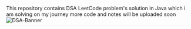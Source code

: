 
This repository contains DSA LeetCode problem's solution in Java 
which i am solving on my journey 
more code and notes will be uploaded soon
![DSA-Banner](https://github.com/user-attachments/assets/7330052e-bc99-41a7-92f4-1733263ae3d7)



